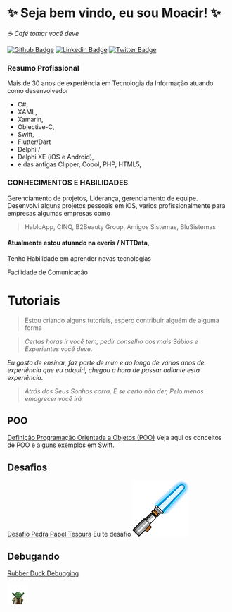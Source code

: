 # ✨ Seja bem vindo, eu sou Moacir! ✨
_☕ Café tomar você deve_


[![Github Badge](https://img.shields.io/badge/-Github-000?style=flat-square&logo=Github&logoColor=white&link=https://github.com/MoacirParticular/MoacirParticular)](https://github.com/MoacirParticular)
[![Linkedin Badge](https://img.shields.io/badge/-LinkedIn-blue?style=flat-square&logo=Linkedin&logoColor=white&link=https://www.linkedin.com/in/moacirlamego/)](https://www.linkedin.com/in/moacirlamego/)
[![Twitter Badge](https://img.shields.io/badge/-Twitter-1ca0f1?style=flat-square&labelColor=1ca0f1&logo=twitter&logoColor=white&link=https://twitter.com/LamegoMoacir)](https://twitter.com/LamegoMoacir)

### Resumo Profissional
Mais de 30 anos de experiência em Tecnologia da Informação atuando como desenvolvedor 
* C#, 
* XAML, 
* Xamarin, 
* Objective-C, 
* Swift, 
* Flutter/Dart
* Delphi / 
* Delphi XE (iOS e Android), 
* e das antigas Clipper, Cobol, PHP, HTML5, 

### CONHECIMENTOS E HABILIDADES

Gerenciamento de projetos, Liderança, gerenciamento de equipe. 
Desenvolvi alguns projetos pessoais em iOS, varios profissionalmente para empresas algumas empresas como 
> HabloApp, CINQ, B2Beauty Group, Amigos Sistemas, BluSistemas

#### Atualmente estou atuando na everis / NTTData, 

Tenho Habilidade em aprender novas tecnologias

Facilidade de Comunicação


# Tutoriais
> Estou criando alguns tutoriais, espero contribuir alguém de alguma forma

> _Certas horas ir você tem, pedir conselho aos mais Sábios e Experientes você deve._

_Eu gosto de ensinar, faz parte de mim e ao longo de vários anos de experiência que eu adquiri, chegou a hora de passar adiante esta experiência._

> _Atrás dos Seus Sonhos corra, E se certo não der, Pelo menos emagrecer você irá_

## POO
[Definição Programação Orientada a Objetos (POO)](https://github.com/MoacirParticular/POO-o-que-programa-o-orientada-a-objetos/blob/main/Arquivos/Definição-POO.md)
Veja aqui os conceitos de POO e alguns exemplos em Swift.


## Desafios
[Desafio Pedra Papel Tesoura](https://github.com/MoacirParticular/POO-o-que-programa-o-orientada-a-objetos/blob/main/Arquivos/Desafio%20PPT.md)
Eu te desafio ![](https://github.com/MoacirParticular/MoacirParticular/blob/main/Imagens/bluelightsaber.png)

## Debugando
[Rubber Duck Debugging](https://github.com/MoacirParticular/BreakPoint/blob/main/)



![](https://github.com/MoacirParticular/MoacirParticular/blob/main/Imagens/yoda.gif)

<!--
Difícil de ver é, Sempre em movimento está o futuro
--!>
 
